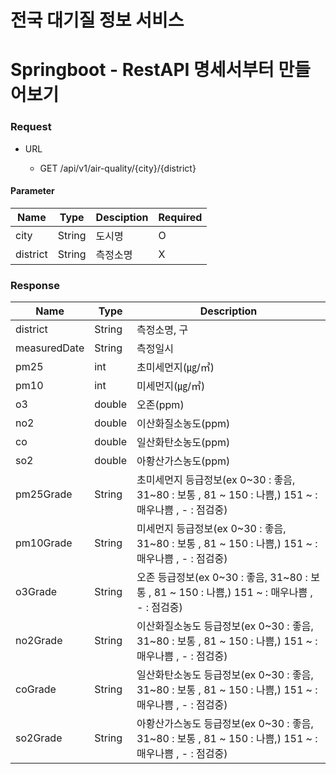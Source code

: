 # 전국 대기질 정보 서비스 
# Springboot - RestAPI 명세서부터 만들어보기 

### Request

- URL

  - GET /api/v1/air-quality/{city}/{district}

#### Parameter

| Name | Type | Desciption | Required |
| --- | --- | --- | --- |
| city | String | 도시명 | O |
| district | String | 측정소명 | X |

### Response

| Name | Type | Description |
| --- | --- | --- |
| district | String | 측정소명, 구 |
| measuredDate | String | 측정일시 |
| pm25 | int | 초미세먼지(㎍/㎥) |
| pm10 | int | 미세먼지(㎍/㎥) |
| o3 | double | 오존(ppm) |
| no2 | double | 이산화질소농도(ppm) |
| co | double | 일산화탄소농도(ppm) |
| so2 | double | 아황산가스농도(ppm) |
| pm25Grade | String | 초미세먼지 등급정보(ex 0~30 : 좋음, 31~80 : 보통 , 81 ~ 150 : 나쁨,) 151 ~ : 매우나쁨 , - : 점검중) |
| pm10Grade | String | 미세먼지 등급정보(ex 0~30 : 좋음, 31~80 : 보통 , 81 ~ 150 : 나쁨,) 151 ~ : 매우나쁨 , - : 점검중) |
| o3Grade | String | 오존 등급정보(ex 0~30 : 좋음, 31~80 : 보통 , 81 ~ 150 : 나쁨,) 151 ~ : 매우나쁨 , - : 점검중) |
| no2Grade | String | 이산화질소농도 등급정보(ex 0~30 : 좋음, 31~80 : 보통 , 81 ~ 150 : 나쁨,) 151 ~ : 매우나쁨 , - : 점검중) |
| coGrade | String | 일산화탄소농도 등급정보(ex 0~30 : 좋음, 31~80 : 보통 , 81 ~ 150 : 나쁨,) 151 ~ : 매우나쁨 , - : 점검중) |
| so2Grade | String | 아황산가스농도 등급정보(ex 0~30 : 좋음, 31~80 : 보통 , 81 ~ 150 : 나쁨,) 151 ~ : 매우나쁨 , - : 점검중) |
